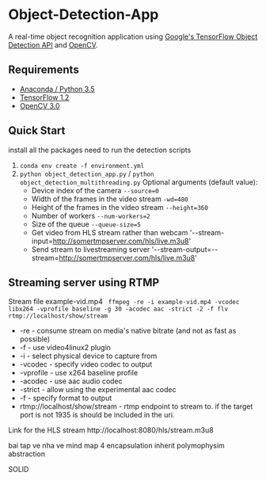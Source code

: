 # Object-Detection-App

A real-time object recognition application using [Google's TensorFlow Object Detection API](https://github.com/tensorflow/models/tree/master/research/object_detection) and [OpenCV](http://opencv.org/).

## Requirements
- [Anaconda / Python 3.5](https://www.continuum.io/downloads)
- [TensorFlow 1.2](https://www.tensorflow.org/)
- [OpenCV 3.0](http://opencv.org/)


## Quick Start
install all the packages need to run the detection scripts
1. `conda env create -f environment.yml`
2. `python object_detection_app.py` / `python object_detection_multithreading.py`
    Optional arguments (default value):
    * Device index of the camera `--source=0`
    * Width of the frames in the video stream `-wd=480`
    * Height of the frames in the video stream `--height=360`
    * Number of workers `--num-workers=2`
    * Size of the queue `--queue-size=5`
    * Get video from HLS stream rather than webcam '--stream-input=http://somertmpserver.com/hls/live.m3u8'
    * Send stream to livestreaming server '--stream-output=--stream=http://somertmpserver.com/hls/live.m3u8'

## Streaming server using RTMP 

Stream file example-vid.mp4
` ffmpeg -re -i example-vid.mp4 -vcodec libx264 -vprofile baseline -g 30 -acodec aac -strict -2 -f flv rtmp://localhost/show/stream`

* -re - consume stream on media's native bitrate (and not as fast as possible)
* -f - use video4linux2 plugin
* -i - select physical device to capture from
* -vcodec - specify video codec to output
* -vprofile - use x264 baseline profile
* -acodec - use aac audio codec
* -strict - allow using the experimental aac codec
* -f - specify format to output
* rtmp://localhost/show/stream - rtmp endpoint to stream to. if the target port is not 1935 is should be included in the uri.

Link for the HLS stream 
http://localhost:8080/hls/stream.m3u8

bai tap ve nha 
ve mind map 
4 encapsulation inherit polymophysim abstraction

SOLID
